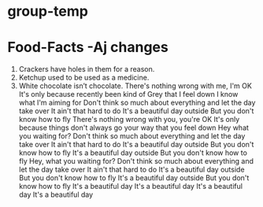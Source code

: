 # group-temp

# Food-Facts -Aj changes
1. Crackers have holes in them for a reason.
2. Ketchup used to be used as a medicine.
3. White chocolate isn’t chocolate.
There's nothing wrong with me, I'm OK
It's only because recently been kind of Grey that I feel down
I know what I'm aiming for
Don't think so much about everything and let the day take over
It ain't that hard to do
It's a beautiful day outside
But you don't know how to fly
There's nothing wrong with you, you're OK
It's only because things don't always go your way that you feel down
Hey what you waiting for?
Don't think so much about everything and let the day take over
It ain't that hard to do
It's a beautiful day outside
But you don't know how to fly
It's a beautiful day outside
But you don't know how to fly
Hey, what you waiting for?
Don't think so much about everything and let the day take over
It ain't that hard to do
It's a beautiful day outside
But you don't know how to fly
It's a beautiful day outside
But you don't know how to fly
It's a beautiful day
It's a beautiful day
It's a beautiful day
It's a beautiful day
